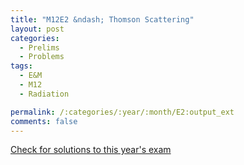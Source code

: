 ```yaml
---
title: "M12E2 &ndash; Thomson Scattering"
layout: post
categories:
  - Prelims
  - Problems
tags:
  - E&M
  - M12
  - Radiation

permalink: /:categories/:year/:month/E2:output_ext
comments: false
---
```

<object data="2012M2E.pdf" type="application/pdf" width="100%" height="500"></object>
<div class="message"><a href='https://princetonprelim.com/prelim/29/'>Check for solutions to this year's exam</a></div>